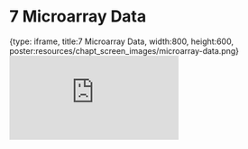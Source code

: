 # 7 Microarray Data
 
{type: iframe, title:7 Microarray Data, width:800, height:600, poster:resources/chapt_screen_images/microarray-data.png}
![](https://hutchdatascience.org/Choosing_Genomics_Tools/no_toc/microarray-data.html)
 

 

